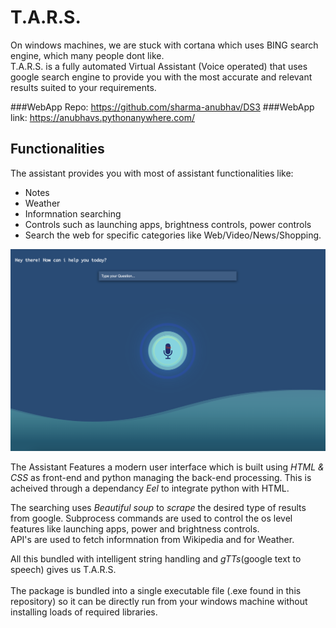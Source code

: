 # T.A.R.S.
On windows machines, we are stuck with cortana which uses BING search engine, which many people dont like.<br>
T.A.R.S. is a fully automated Virtual Assistant (Voice operated) that uses google search engine to provide you with the most accurate and relevant results suited to your requirements.<br>

###WebApp Repo: https://github.com/sharma-anubhav/DS3
###WebApp link: https://anubhavs.pythonanywhere.com/
<br>

## Functionalities 
The assistant provides you with most of assistant functionalities like: 
* Notes
* Weather
* Informnation searching
* Controls such as launching apps, brightness controls, power controls
* Search the web for specific categories like Web/Video/News/Shopping.<br>

![alt text](https://github.com/sharma-anubhav/T.A.R.S./blob/master/T.A.R.png)

The Assistant Features a modern user interface which is built using *HTML & CSS* as front-end and python managing the back-end processing. This is acheived through a dependancy *Eel* to integrate python with HTML.<br>

The searching uses *Beautiful soup* to *scrape* the desired type of results from google. Subprocess commands are used to control the os level features like launching apps, power and brightness controls.<br>
API's are used to fetch informnation from Wikipedia and for Weather.
<br>

All this bundled with intelligent string handling and *gTTs*(google text to speech) gives us T.A.R.S.<br>
<br>
The package is bundled into a single executable file (.exe found in this repository) so it can be directly run from your windows machine without installing loads of required libraries.
